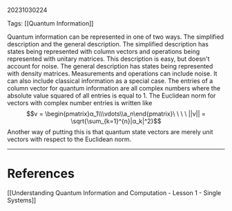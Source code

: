 20231030224

Tags: [[Quantum Information]]

Quantum information can be represented in one of two ways. The simplified description and the general description.
The simplified description has states being represented with column vectors and operations being represented with unitary matrices. This description is easy, but doesn't account for noise.
The general description has states being represented with density matrices. Measurements and operations can include noise. It can also include classical information as a special case.
The entries of a column vector for quantum information are all complex numbers  where the absolute value squared of all entries is equal to 1. 
The Euclidean norm for vectors with complex number entries is written like $$v = \begin{pmatrix}α_1\\\vdots\\a_n\end{pmatrix}\ \ \ \ ||v|| = \sqrt{\sum_{k=1}^{n}|α_k|^2}$$Another way of putting this is that quantum state vectors are merely unit vectors with respect to the Euclidean norm.
___
# References
[[Understanding Quantum Information and Computation - Lesson 1 - Single Systems]]